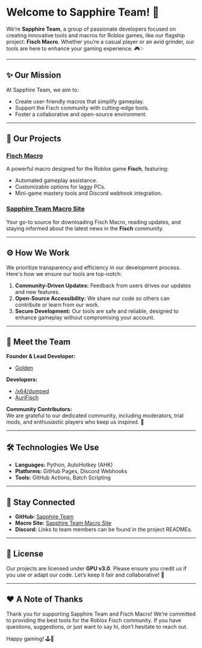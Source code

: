 # Welcome to Sapphire Team! 💎  

We’re **Sapphire Team**, a group of passionate developers focused on creating innovative tools and macros for Roblox games, like our flagship project: **Fisch Macro**. Whether you’re a casual player or an avid grinder, our tools are here to enhance your gaming experience. 🎮✨  

---

## ✨ Our Mission  

At Sapphire Team, we aim to:  
- Create user-friendly macros that simplify gameplay.  
- Support the Fisch community with cutting-edge tools.  
- Foster a collaborative and open-source environment.  

---

## 🌟 Our Projects  

### [Fisch Macro](https://github.com/Sapphire-Team/Fisch-Macro)  
A powerful macro designed for the Roblox game **Fisch**, featuring:  
- Automated gameplay assistance.  
- Customizable options for laggy PCs.  
- Mini-game mastery tools and Discord webhook integration.  

### [Sapphire Team Macro Site](https://sapphire-macro.github.io/Sapphire-Site/)  
Your go-to source for downloading Fisch Macro, reading updates, and staying informed about the latest news in the **Fisch** community.  

---

## ⚙️ How We Work  

We prioritize transparency and efficiency in our development process. Here's how we ensure our tools are top-notch:  
1. **Community-Driven Updates:** Feedback from users drives our updates and new features.  
2. **Open-Source Accessibility:** We share our code so others can contribute or learn from our work.  
3. **Secure Development:** Our tools are safe and reliable, designed to enhance gameplay without compromising your account.  

---

## 👥 Meet the Team  

**Founder & Lead Developer:**  
- [Golden](https://discord.com/users/1219325833685241857)  

**Developers:**  
- [/x64/dumped](https://discord.com/users/1064395299042381874)  
- [AuriFisch](https://discord.com/users/1092678374427738203)  

**Community Contributors:**  
We are grateful to our dedicated community, including moderators, trial mods, and enthusiastic players who keep us inspired. 💪  

---

## 🛠️ Technologies We Use  

- **Languages:** Python, AutoHotkey (AHK)  
- **Platforms:** GitHub Pages, Discord Webhooks  
- **Tools:** GitHub Actions, Batch Scripting  

---

## 🔗 Stay Connected  

- **GitHub:** [Sapphire Team](https://github.com/Sapphire-Team)  
- **Macro Site:** [Sapphire Team Macro Site](https://sapphire-macro.github.io/Sapphire-Site/)  
- **Discord:** Links to team members can be found in the project READMEs.  

---

## 📜 License  

Our projects are licensed under **GPU v3.0**. Please ensure you credit us if you use or adapt our code. Let’s keep it fair and collaborative! 🤝  

---

## ❤️ A Note of Thanks  

Thank you for supporting Sapphire Team and Fisch Macro! We’re committed to providing the best tools for the Roblox Fisch community. If you have questions, suggestions, or just want to say hi, don’t hesitate to reach out.  

Happy gaming! 🕹️🎉  

